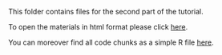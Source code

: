 This folder contains files for the second part of the tutorial.

To open the materials in html format please click [here](https://htmlpreview.github.io/?https://github.com/cmmid/hhh4-workshop/blob/main/tutorial2_multivariate/tutorial.html).

You can moreover find all code chunks as a simple R file [here](https://raw.githubusercontent.com/cmmid/hhh4-workshop/main/tutorial2_multivariate/tutorial.R).
